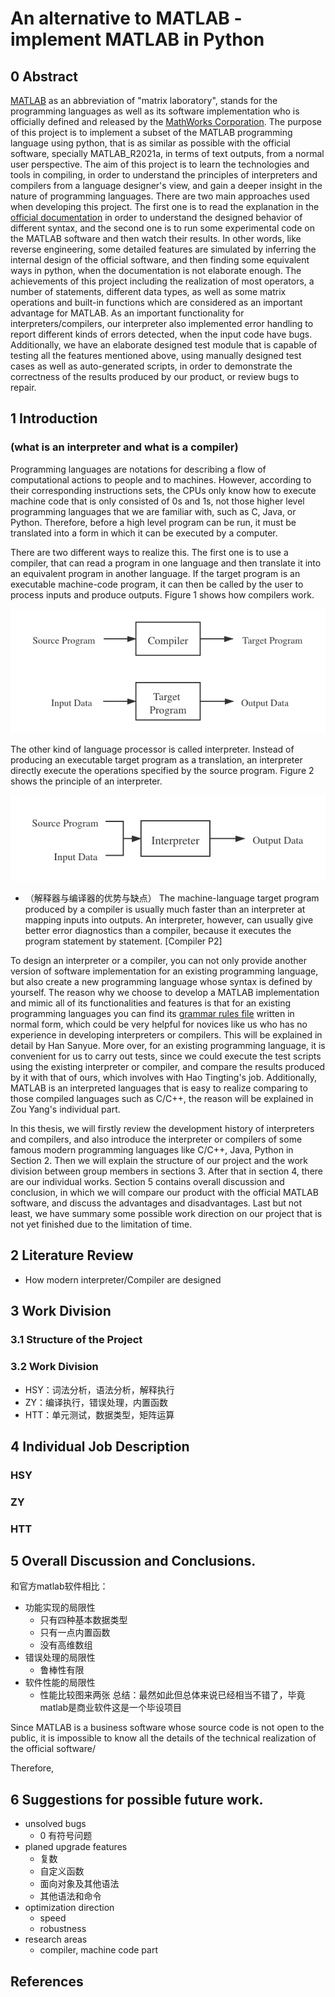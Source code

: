 # An alternative to MATLAB - implement MATLAB in Python


## 0 Abstract
[MATLAB](https://en.wikipedia.org/wiki/MATLAB) as an abbreviation of "matrix laboratory", 
stands for the programming languages as well as its software implementation
who is officially defined and released by the [MathWorks Corporation](https://www.mathworks.com/). 
The purpose of this project is to implement a subset of the MATLAB programming language using python, 
that is as similar as possible with the official software, specially MATLAB_R2021a, 
in terms of text outputs, from a normal user perspective. 
The aim of this project is to learn the technologies and tools in compiling, 
in order to understand the principles of interpreters and compilers from a language designer's view, 
and gain a deeper insight in the nature of programming languages. 
There are two main approaches used when developing this project. 
The first one is to read the explanation in the [official documentation](https://ww2.mathworks.cn/help/matlab/) in order to understand the designed behavior of different syntax, 
and the second one is to run some experimental code on the MATLAB software and then watch their results. 
In other words, like reverse engineering, some detailed features are simulated by inferring the internal design of the official software, 
and then finding some equivalent ways in python, when the documentation is not elaborate enough. 
The achievements of this project including the realization of most operators, a number of statements, different data types, 
as well as some matrix operations and built-in functions which are considered as an important advantage for MATLAB. 
As an important functionality for interpreters/compilers, 
our interpreter also implemented error handling to report different kinds of errors detected, when the input code have bugs. 
Additionally, we have an elaborate designed test module that is capable of testing all the features mentioned above, 
using manually designed test cases as well as auto-generated scripts, 
in order to demonstrate the correctness of the results produced by our product, or review bugs to repair. 




## 1 Introduction
### (what is an interpreter and what is a compiler)
Programming languages are notations for describing a flow of computational actions to people and to machines. 
However, according to their corresponding instructions sets, the CPUs only know how to execute machine code that is only consisted of 0s and 1s, 
not those higher level programming languages that we are familiar with, such as C, Java, or Python. 
Therefore, before a high level program can be run, it must be translated into a form in which it can be executed by a computer. 

There are two different ways to realize this. The first one is to use a compiler, 
that can read a program in one language and then translate it into an equivalent program in another language. 
If the target program is an executable machine-code program, it can then be called by the user to process inputs and produce outputs. 
Figure 1 shows how compilers work. 

![compiler](images/introduction_1.png)

The other kind of language processor is called interpreter. 
Instead of producing an executable target program as a translation, 
an interpreter directly execute the operations specified by the source program. 
Figure 2 shows the principle of an interpreter. 

![interpreter](images/introduction_2.png)

- （解释器与编译器的优势与缺点）
The machine-language target program produced by a compiler is usually much faster than an interpreter at mapping inputs into outputs. 
An interpreter, however, can usually give better error diagnostics than a compiler, because it executes the program statement by statement. [Compiler P2]


To design an interpreter or a compiler, 
you can not only provide another version of software implementation for an existing programming language, 
but also create a new programming language whose syntax is defined by yourself. 
The reason why we choose to develop a MATLAB implementation and mimic all of its functionalities and features is that 
for an existing programming languages you can find its [grammar rules file](https://github.com/antlr/grammars-v4/blob/master/matlab/matlab.g4) written in normal form, 
which could be very helpful for novices like us who has no experience in developing interpreters or compilers. 
This will be explained in detail by Han Sanyue. 
More over, for an existing programming language, it is convenient for us to carry out tests, 
since we could execute the test scripts using the existing interpreter or compiler, and compare the results produced by it with that of ours, 
which involves with Hao Tingting's job. 
Additionally, MATLAB is an interpreted languages that is easy to realize comparing to those compiled languages such as C/C++, 
the reason will be explained in Zou Yang's individual part. 

In this thesis, we will firstly review the development history of interpreters and compilers, 
and also introduce the interpreter or compilers of some famous modern programming languages like C/C++, Java, Python in Section 2. 
Then we will explain the structure of our project and the work division between group members in sections 3. 
After that in section 4, there are our individual works. 
Section 5 contains overall discussion and conclusion, in which we will compare our product with the official MATLAB software, 
and discuss the advantages and disadvantages. 
Last but not least, we have summary some possible work direction on our project that is not yet finished due to the limitation of time. 


## 2 Literature Review
- How modern interpreter/Compiler are designed

## 3 Work Division
### 3.1 Structure of the Project

### 3.2 Work Division
- HSY：词法分析，语法分析，解释执行
- ZY：编译执行，错误处理，内置函数
- HTT：单元测试，数据类型，矩阵运算

## 4 Individual Job Description
### HSY
### ZY
### HTT

## 5 Overall Discussion and Conclusions. 
和官方matlab软件相比：
- 功能实现的局限性
  - 只有四种基本数据类型
  - 只有一点内置函数
  - 没有高维数组
- 错误处理的局限性
  - 鲁棒性有限
- 软件性能的局限性
  - 性能比较图来两张
总结：最然如此但总体来说已经相当不错了，毕竟matlab是商业软件这是一个毕设项目  
    
Since MATLAB is a business software whose source code is not open to the public, 
it is impossible to 
know all the details of the technical realization of the official software/

Therefore, 

## 6 Suggestions for possible future work.
- unsolved bugs
  - 0 有符号问题
- planed upgrade features
  - 复数
  - 自定义函数
  - 面向对象及其他语法
  - 其他语法和命令
- optimization direction
  - speed
  - robustness
- research areas
  - compiler, machine code part

## References
